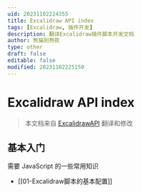 ```yaml
---
uid: 20231102224355
title: Excalidraw API index
tags: [Excalidraw, 插件开发]
description: 翻译Excalidraw插件脚本开发文档
author: 熊猫别熬夜
type: other
draft: false
editable: false
modified: 20231102225150
---
```


# Excalidraw API index

> 本文档来自 [ExcalidrawAPI](https://github.com/zsviczian/obsidian-excalidraw-plugin/blob/master/docs/readme.md) 翻译和修改

## 基本入门

需要 JavaScript 的一些常用知识

- [[01-Excalidraw脚本的基本配置]]
